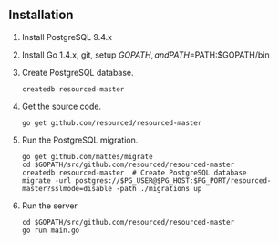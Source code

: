## Installation

1. Install PostgreSQL 9.4.x

2. Install Go 1.4.x, git, setup $GOPATH, and PATH=$PATH:$GOPATH/bin

3. Create PostgreSQL database.
    ```
    createdb resourced-master
    ```

4. Get the source code.
    ```
    go get github.com/resourced/resourced-master
    ```

5. Run the PostgreSQL migration.
    ```
    go get github.com/mattes/migrate
    cd $GOPATH/src/github.com/resourced/resourced-master
    createdb resourced-master  # Create PostgreSQL database
    migrate -url postgres://$PG_USER@$PG_HOST:$PG_PORT/resourced-master?sslmode=disable -path ./migrations up
    ```

6. Run the server
    ```
    cd $GOPATH/src/github.com/resourced/resourced-master
    go run main.go
    ```
